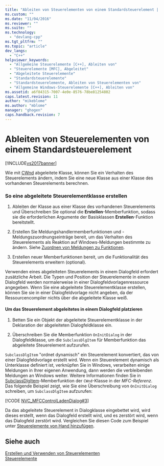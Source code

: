 ```yaml
---
title: "Ableiten von Steuerelementen von einem Standardsteuerelement | Microsoft Docs"
ms.custom: ""
ms.date: "11/04/2016"
ms.reviewer: ""
ms.suite: ""
ms.technology: 
  - "devlang-cpp"
ms.tgt_pltfrm: ""
ms.topic: "article"
dev_langs: 
  - "C++"
helpviewer_keywords: 
  - "Allgemeine Steuerelemente [C++], Ableiten von"
  - "Steuerelemente [MFC], Abgeleitet"
  - "Abgeleitete Steuerelemente"
  - "Standardsteuerelemente"
  - "Standardsteuerelemente, Ableiten von Steuerelementen von"
  - "Allgemeine Windows-Steuerelemente [C++], Ableiten von"
ms.assetid: a6f84315-7007-4e0e-8576-78be81254802
caps.latest.revision: 11
author: "mikeblome"
ms.author: "mblome"
manager: "ghogen"
caps.handback.revision: 7
---
```

# Ableiten von Steuerelementen von einem Standardsteuerelement
[!INCLUDE[vs2017banner](../assembler/inline/includes/vs2017banner.md)]

Wie mit [CWnd](../mfc/reference/cwnd-class.md) abgeleitete Klasse, können Sie ein Verhalten des Steuerelements ändern, indem Sie eine neue Klasse aus einer Klasse des vorhandenen Steuerelements berechnen.  
  
### So eine abgeleitete Steuerelementklasse erstellen  
  
1.  Ableiten der Klasse aus einer Klasse des vorhandenen Steuerelements und Überschreiben Sie optional die **Erstellen**\-Memberfunktion, sodass sie die erforderlichen Argumente der Basisklassen **Erstellen**\-Funktion bereitstellt.  
  
2.  Erstellen Sie Meldungshandlermemberfunktionen und \-Meldungszuordnungseinträge bereit, um das Verhalten des Steuerelements als Reaktion auf Windows\-Meldungen bestimmte zu ändern.  Siehe [Zuordnen von Meldungen zu Funktionen](../mfc/reference/mapping-messages-to-functions.md).  
  
3.  Erstellen neuer Memberfunktionen bereit, um die Funktionalität des Steuerelements erweitern \(optional\).  
  
 Verwenden eines abgeleiteten Steuerelements in einem Dialogfeld erfordert zusätzliche Arbeit.  Die Typen und Position der Steuerelemente in einem Dialogfeld werden normalerweise in einer Dialogfeldvorlagenressource angegeben.  Wenn Sie eine abgeleitete Steuerelementklasse erstellen, können Sie sie in einer Dialogfeldvorlage nicht angeben, da der Ressourcencompiler nichts über die abgeleitete Klasse weiß.  
  
#### Um das Steuerelement abgeleitetes in einem Dialogfeld platzieren  
  
1.  Betten Sie ein Objekt der abgeleitete Steuerelementklasse in der Deklaration der abgeleiteten Dialogfeldklasse ein.  
  
2.  Überschreiben Sie die Memberfunktion `OnInitDialog` in der Dialogfeldklasse, um die `SubclassDlgItem` für Memberfunktion das abgeleitete Steuerelement aufzurufen.  
  
 `SubclassDlgItem` "ordnet dynamisch" ein Steuerelement konvertiert, das von einer Dialogfeldvorlage erstellt wird.  Wenn ein Steuerelement dynamisch als Unterklasse definiert ist, verknüpfen Sie in Windows, verarbeiten einige Meldungen in Ihrer eigenen Anwendung, dann werden die verbleibenden Meldungen an Windows weiter.  Weitere Informationen finden Sie in [SubclassDlgItem](../Topic/CWnd::SubclassDlgItem.md)\-Memberfunktion der `CWnd`\-Klasse in der *MFC\-Referenz*.  Das folgende Beispiel zeigt, wie Sie eine Überschreibung von `OnInitDialog` schreiben, um `SubclassDlgItem` aufzurufen:  
  
 [!CODE [NVC_MFCControlLadenDialog#3](../CodeSnippet/VS_Snippets_Cpp/NVC_MFCControlLadenDialog#3)]  
  
 Da das abgeleitete Steuerelement in Dialogklasse eingebettet wird, wird dieses erstellt, wenn das Dialogfeld erstellt wird, und es zerstört wird, wenn das Dialogfeld zerstört wird.  Vergleichen Sie diesen Code zum Beispiel unter [Steuerelemente von Hand hinzufügen](../mfc/adding-controls-by-hand.md).  
  
## Siehe auch  
 [Erstellen und Verwenden von Steuerelementen](../mfc/making-and-using-controls.md)   
 [Steuerelemente](../mfc/controls-mfc.md)